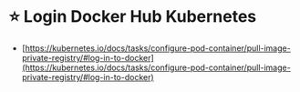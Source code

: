# ⭐ Login Docker Hub Kubernetes

- [https://kubernetes.io/docs/tasks/configure-pod-container/pull-image-private-registry/#log-in-to-docker](https://kubernetes.io/docs/tasks/configure-pod-container/pull-image-private-registry/#log-in-to-docker)
